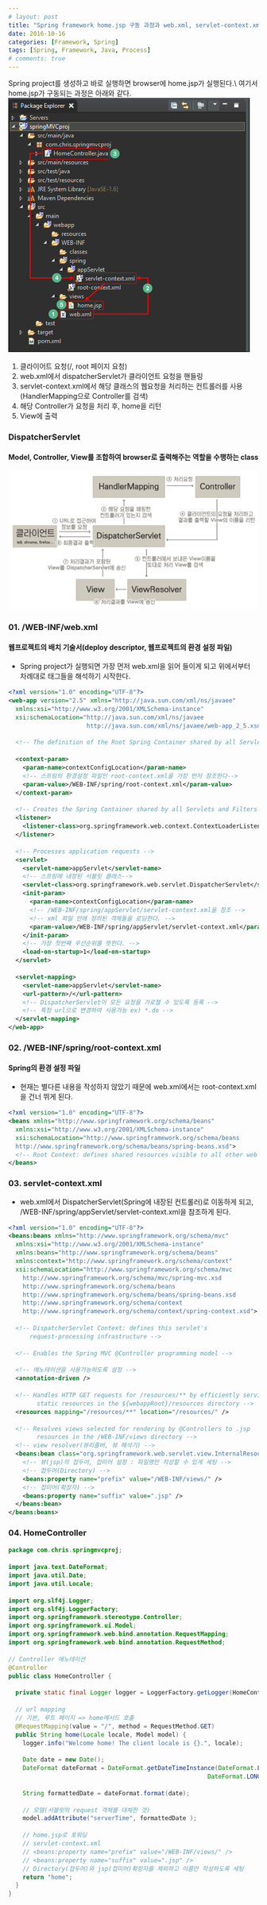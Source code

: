 ```yaml
---
# layout: post
title: "Spring framework home.jsp 구동 과정과 web.xml, servlet-context.xml은 무엇인가?"
date: 2016-10-16
categories: [Framework, Spring]
tags: [Spring, Framework, Java, Process]
# comments: true
---
```


Spring project를 생성하고 바로 실행하면 browser에 home.jsp가 실행된다.\\
여기서 home.jsp가 구동되는 과정은 아래와 같다.
![](/images/spring/spring-process.png)

1. 클라이어트 요청(/, root 페이지 요청)
2. web.xml에서 dispatcherServlet가 클라이언트 요청을 핸들링
3. servlet-context.xml에서 해당 클래스의 웹요청을 처리하는 컨트롤러를 사용(HandlerMapping으로 Controller를 검색)
4. 해당 Controller가 요청을 처리 후, home을 리턴
5. View에 출력

### DispatcherServlet

#### Model, Controller, View를 조합하여 browser로 출력해주는 역할을 수행하는 class

![](/images/spring/dispatcher-servlet.png)

### 01. /WEB-INF/web.xml

#### 웹프로젝트의 배치 기술서(deploy descriptor, 웹프로젝트의 환경 설정 파일)

* Spring project가 실행되면 가장 먼저 web.xml을 읽어 들이게 되고 위에서부터 차례대로 태그들을 해석하기 시작한다.

```xml
<?xml version="1.0" encoding="UTF-8"?>
<web-app version="2.5" xmlns="http://java.sun.com/xml/ns/javaee"
  xmlns:xsi="http://www.w3.org/2001/XMLSchema-instance"
  xsi:schemaLocation="http://java.sun.com/xml/ns/javaee
                      http://java.sun.com/xml/ns/javaee/web-app_2_5.xsd">

  <!-- The definition of the Root Spring Container shared by all Servlets and Filters -->

  <context-param>
    <param-name>contextConfigLocation</param-name>
    <!-- 스프링의 환경설정 파일인 root-context.xml을 가장 먼저 참조한다-->
    <param-value>/WEB-INF/spring/root-context.xml</param-value>
  </context-param>

  <!-- Creates the Spring Container shared by all Servlets and Filters -->
  <listener>
    <listener-class>org.springframework.web.context.ContextLoaderListener</listener-class>
  </listener>

  <!-- Processes application requests -->
  <servlet>
    <servlet-name>appServlet</servlet-name>
    <!-- 스프링에 내장된 서블릿 클래스-->
    <servlet-class>org.springframework.web.servlet.DispatcherServlet</servlet-class>
    <init-param>
      <param-name>contextConfigLocation</param-name>
      <!-- /WEB-INF/spring/appServlet/servlet-context.xml을 참조 -->
      <!-- xml 파일 안에 정의된 객체들을 로딩한다. -->
      <param-value>/WEB-INF/spring/appServlet/servlet-context.xml</param-value>
    </init-param>
    <!-- 가장 첫번째 우선순위를 뜻한다. -->
    <load-on-startup>1</load-on-startup>
  </servlet>

  <servlet-mapping>
    <servlet-name>appServlet</servlet-name>
    <url-pattern>/</url-pattern>
    <!-- DispatcherServlet이 모든 요청을 가로챌 수 있도록 등록 -->
    <!-- 특정 url으로 변경하여 사용가능 ex) *.do -->
  </servlet-mapping>
</web-app>
```

### 02. /WEB-INF/spring/root-context.xml

#### Spring의 환경 설정 파일

* 현재는 별다른 내용을 작성하지 않았기 때문에 web.xml에서는 root-context.xml을 건너 뛰게 된다.
```xml
<?xml version="1.0" encoding="UTF-8"?>
<beans xmlns="http://www.springframework.org/schema/beans"
  xmlns:xsi="http://www.w3.org/2001/XMLSchema-instance"
  xsi:schemaLocation="http://www.springframework.org/schema/beans
  http://www.springframework.org/schema/beans/spring-beans.xsd">
  <!-- Root Context: defines shared resources visible to all other web components -->
</beans>
```

### 03. servlet-context.xml
* web.xml에서 DispatcherServlet(Spring에 내장된 컨트롤러)로 이동하게 되고, /WEB-INF/spring/appServlet/servlet-context.xml을 참조하게 된다.
```xml
<?xml version="1.0" encoding="UTF-8"?>
<beans:beans xmlns="http://www.springframework.org/schema/mvc"
  xmlns:xsi="http://www.w3.org/2001/XMLSchema-instance"
  xmlns:beans="http://www.springframework.org/schema/beans"
  xmlns:context="http://www.springframework.org/schema/context"
  xsi:schemaLocation="http://www.springframework.org/schema/mvc
    http://www.springframework.org/schema/mvc/spring-mvc.xsd
    http://www.springframework.org/schema/beans
    http://www.springframework.org/schema/beans/spring-beans.xsd
    http://www.springframework.org/schema/context
    http://www.springframework.org/schema/context/spring-context.xsd">

  <!-- DispatcherServlet Context: defines this servlet's
      request-processing infrastructure -->

  <!-- Enables the Spring MVC @Controller programming model -->

  <!-- 애노테이션을 사용가능하도록 설정 -->
  <annotation-driven />

  <!-- Handles HTTP GET requests for /resources/** by efficiently serving up
        static resources in the ${webappRoot}/resources directory -->
  <resources mapping="/resources/**" location="/resources/" />

  <!-- Resolves views selected for rendering by @Controllers to .jsp
        resources in the /WEB-INF/views directory -->
  <!-- view resolver(뷰리졸버, 뷰 해석기) -->
  <beans:bean class="org.springframework.web.servlet.view.InternalResourceViewResolver">
    <!-- 뷰(jsp)의 접두어, 접미어 설정 : 파일명만 작성할 수 있게 세팅 -->
    <!-- 접두어(Directory) -->
    <beans:property name="prefix" value="/WEB-INF/views/" />
    <!-- 접미어(확장자) -->
    <beans:property name="suffix" value=".jsp" />
  </beans:bean>
</beans:beans>
```

### 04. HomeController

```java
package com.chris.springmvcproj;

import java.text.DateFormat;
import java.util.Date;
import java.util.Locale;

import org.slf4j.Logger;
import org.slf4j.LoggerFactory;
import org.springframework.stereotype.Controller;
import org.springframework.ui.Model;
import org.springframework.web.bind.annotation.RequestMapping;
import org.springframework.web.bind.annotation.RequestMethod;

// Controller 애노테이션
@Controller
public class HomeController {

  private static final Logger logger = LoggerFactory.getLogger(HomeController.class);

  // url mapping
  // 기본, 루트 페이지 => home메서드 호출
  @RequestMapping(value = "/", method = RequestMethod.GET)
  public String home(Locale locale, Model model) {
    logger.info("Welcome home! The client locale is {}.", locale);

    Date date = new Date();
    DateFormat dateFormat = DateFormat.getDateTimeInstance(DateFormat.LONG,
                                                        DateFormat.LONG, locale);

    String formattedDate = dateFormat.format(date);

    // 모델(서블릿의 request 객체를 대체한 것)
    model.addAttribute("serverTime", formattedDate );

    // home.jsp로 포워딩
    // servlet-context.xml
    // <beans:property name="prefix" value="/WEB-INF/views/" />
    // <beans:property name="suffix" value=".jsp" />
    // Directory(접두어)와 jsp(접미어)확장자를 제외하고 이름만 작성하도록 세팅
    return "home";
  }
}
```